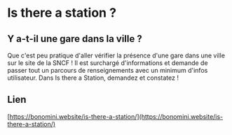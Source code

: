 # Is there a station ?

## Y a-t-il une gare dans la ville ?

Que c'est peu pratique d'aller vérifier la présence d'une gare dans une ville sur le site de la SNCF ! Il est surchargé d'informations et demande de passer tout un parcours de renseignements avec un minimum d'infos utilisateur. Dans Is there a Station, demandez et constatez !

## Lien

[https://bonomini.website/is-there-a-station/](https://bonomini.website/is-there-a-station/)
